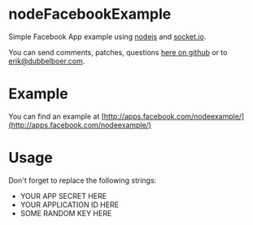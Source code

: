 nodeFacebookExample
===================

Simple Facebook App example using [nodejs](http://nodejs.org/) and [socket.io](http://socket.io/).

You can send comments, patches, questions [here on github](https://github.com/ErikDubbelboer/nodeFacebookExample/issues) or to erik@dubbelboer.com.


Example
=======

You can find an example at [http://apps.facebook.com/nodeexample/](http://apps.facebook.com/nodeexample/)


Usage
=====

Don't forget to replace the following strings:

* YOUR APP SECRET HERE
* YOUR APPLICATION ID HERE
* SOME RANDOM KEY HERE
